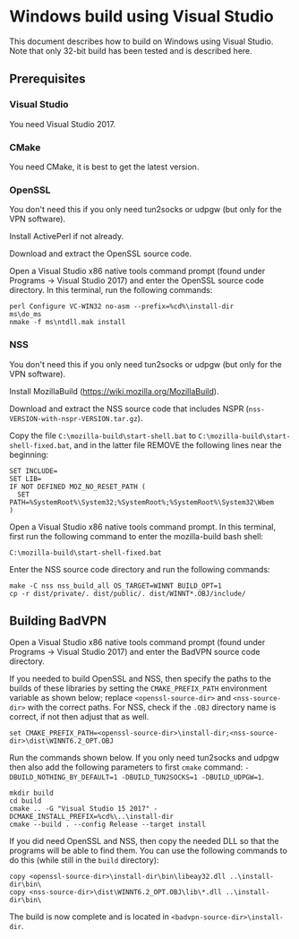 # Windows build using Visual Studio

This document describes how to build on Windows using Visual Studio. Note that only
32-bit build has been tested and is described here.

## Prerequisites

### Visual Studio

You need Visual Studio 2017.

### CMake

You need CMake, it is best to get the latest version.

### OpenSSL

You don't need this if you only need tun2socks or udpgw (but only for the VPN software).

Install ActivePerl if not already.

Download and extract the OpenSSL source code.

Open a Visual Studio x86 native tools command prompt (found under Programs -> Visual
Studio 2017) and enter the OpenSSL source code directory. In this terminal, run the
following commands:

```
perl Configure VC-WIN32 no-asm --prefix=%cd%\install-dir
ms\do_ms
nmake -f ms\ntdll.mak install
```

### NSS

You don't need this if you only need tun2socks or udpgw (but only for the VPN software).

Install MozillaBuild (https://wiki.mozilla.org/MozillaBuild).

Download and extract the NSS source code that includes NSPR
(`nss-VERSION-with-nspr-VERSION.tar.gz`).

Copy the file `C:\mozilla-build\start-shell.bat` to
`C:\mozilla-build\start-shell-fixed.bat`, and in the latter file REMOVE the following
lines near the beginning:

```
SET INCLUDE=
SET LIB=
IF NOT DEFINED MOZ_NO_RESET_PATH (
  SET PATH=%SystemRoot%\System32;%SystemRoot%;%SystemRoot%\System32\Wbem
)
```

Open a Visual Studio x86 native tools command prompt. In this terminal, first run the
following command to enter the mozilla-build bash shell:

```
C:\mozilla-build\start-shell-fixed.bat
```

Enter the NSS source code directory and run the following commands:

```
make -C nss nss_build_all OS_TARGET=WINNT BUILD_OPT=1
cp -r dist/private/. dist/public/. dist/WINNT*.OBJ/include/
```

## Building BadVPN

Open a Visual Studio x86 native tools command prompt (found under Programs -> Visual
Studio 2017) and enter the BadVPN source code directory.

If you needed to build OpenSSL and NSS, then specify the paths to the builds of these
libraries by setting the `CMAKE_PREFIX_PATH` environment variable as shown below;
replace `<openssl-source-dir>` and `<nss-source-dir>` with the correct paths. For NSS,
check if the `.OBJ` directory name is correct, if not then adjust that as well.

```
set CMAKE_PREFIX_PATH=<openssl-source-dir>\install-dir;<nss-source-dir>\dist\WINNT6.2_OPT.OBJ
```

Run the commands shown below. If you only need tun2socks and udpgw then also add
the following parameters to first `cmake` command:
`-DBUILD_NOTHING_BY_DEFAULT=1 -DBUILD_TUN2SOCKS=1 -DBUILD_UDPGW=1`.

```
mkdir build
cd build
cmake .. -G "Visual Studio 15 2017" -DCMAKE_INSTALL_PREFIX=%cd%\..\install-dir
cmake --build . --config Release --target install
```

If you did need OpenSSL and NSS, then copy the needed DLL so that the programs will
be able to find them. You can use the following commands to do this (while still in
the `build` directory):

```
copy <openssl-source-dir>\install-dir\bin\libeay32.dll ..\install-dir\bin\
copy <nss-source-dir>\dist\WINNT6.2_OPT.OBJ\lib\*.dll ..\install-dir\bin\
```

The build is now complete and is located in `<badvpn-source-dir>\install-dir`.
